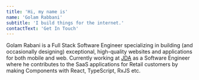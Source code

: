 ```yaml
---
title: 'Hi, my name is'
name: 'Golam Rabbani'
subtitle: 'I build things for the internet.'
contactText: 'Get In Touch'
---
```


Golam Rabani is a Full Stack Software Engineer specializing in building (and occasionally designing) exceptional, high-quality websites and applications for both mobile and web. Currently working at [JDA](https://jda.com) as a Software Engineer where he contributes to the SaaS applications for Retail customers by making Components with React, TypeScript, RxJS etc.
